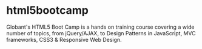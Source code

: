 html5bootcamp
=============

Globant's HTML5 Boot Camp is a hands on training course covering a wide number of topics, from jQuery/AJAX, to Design Patterns in JavaScript, MVC frameworks, CSS3 &amp; Responsive Web Design.
